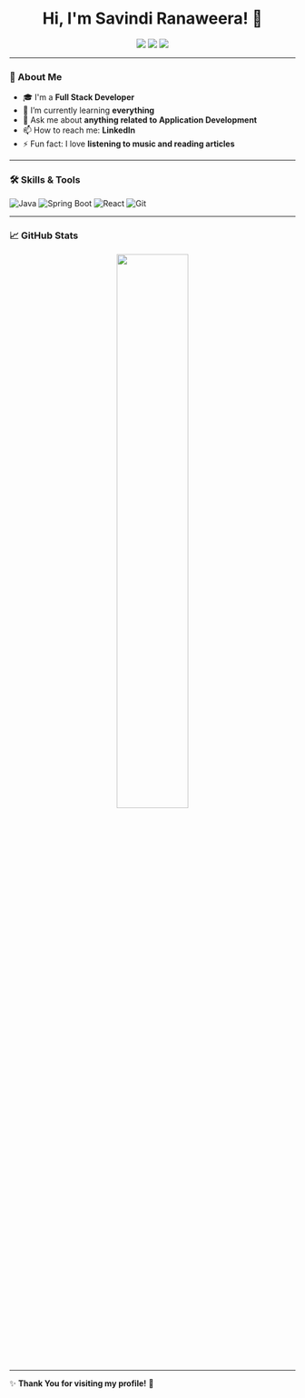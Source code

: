 <h1 align="center">Hi, I'm Savindi Ranaweera! 👋</h1>

<p align="center">
  <a href="https://www.linkedin.com/in/savindi-ranaweera/"><img src="https://img.shields.io/badge/LinkedIn-0077B5?style=for-the-badge&logo=linkedin&logoColor=white"/></a>
  <a href="https://github.com/SavindiRanaweera"><img src="https://img.shields.io/badge/GitHub-181717?style=for-the-badge&logo=github&logoColor=white"/></a>
  <a href="mailto:"><img src="https://img.shields.io/badge/Gmail-D14836?style=for-the-badge&logo=gmail&logoColor=white"/></a>
</p>

---

### 🚀 About Me
- 🎓 I'm a **Full Stack Developer**  
- 🌱 I’m currently learning **everything**  
- 💬 Ask me about **anything related to Application Development**  
- 📫 How to reach me: **LinkedIn**  
- ⚡ Fun fact: I love **listening to music and reading articles**  

---

### 🛠️ Skills & Tools  
![Java](https://img.shields.io/badge/Java-ED8B00?style=for-the-badge&logo=java&logoColor=white) 
![Spring Boot](https://img.shields.io/badge/Spring%20Boot-6DB33F?style=for-the-badge&logo=spring-boot&logoColor=white) 
![React](https://img.shields.io/badge/React-61DAFB?style=for-the-badge&logo=react&logoColor=white) 
![Git](https://img.shields.io/badge/Git-F05032?style=for-the-badge&logo=git&logoColor=white) 

---

### 📈 GitHub Stats  
<p align="center">
  <img src="https://github-readme-stats.vercel.app/api?username=your-github-username&show_icons=true&theme=radical" width="50%" />
</p>

---
✨ **Thank You for visiting my profile!** 🚀
